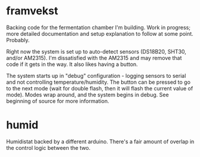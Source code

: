 # framvekst

Backing code for the fermentation chamber I'm building.  Work in progress;
more detailed documentation and setup explanation to follow at some point.
Probably.

Right now the system is set up to auto-detect sensors (DS18B20, SHT30, and/or
AM2315).  I'm dissatisfied with the AM2315 and may remove that code if it gets
in the way.  It also likes having a button.

The system starts up in "debug" configuration - logging sensors to serial and
not controlling temperature/humidity.  The button can be pressed to go to the
next mode (wait for double flash, then it will flash the current value of
mode).  Modes wrap around, and the system begins in debug.  See beginning of
source for more information.

# humid

Humidistat backed by a different arduino.  There's a fair amount of overlap in
the control logic between the two.
